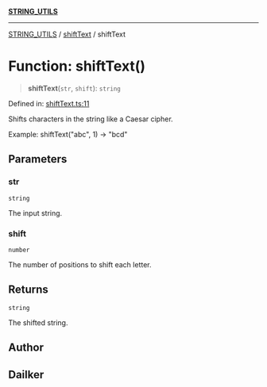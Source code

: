 [**STRING_UTILS**](../../README.md)

***

[STRING_UTILS](../../README.md) / [shiftText](../README.md) / shiftText

# Function: shiftText()

> **shiftText**(`str`, `shift`): `string`

Defined in: [shiftText.ts:11](https://github.com/dailker/everyutil/blob/9f01851634d75effcc536090fe8088ebd76571be/src/string/shiftText.ts#L11)

Shifts characters in the string like a Caesar cipher.

Example: shiftText("abc", 1) → "bcd"

## Parameters

### str

`string`

The input string.

### shift

`number`

The number of positions to shift each letter.

## Returns

`string`

The shifted string.

## Author

## Dailker
